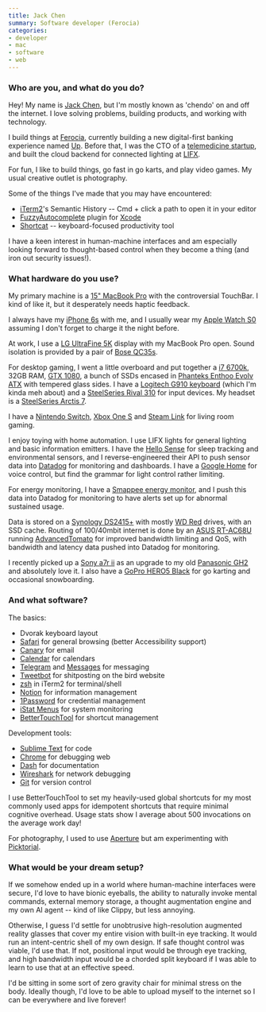 ```yaml
---
title: Jack Chen
summary: Software developer (Ferocia)
categories:
- developer
- mac
- software
- web
---
```


### Who are you, and what do you do?

Hey! My name is [Jack Chen](https://chen.do/ "Jack's website."), but I'm mostly known as 'chendo' on and off the internet. I love solving problems, building products, and working with technology.

I build things at [Ferocia](https://www.ferocia.com.au/ "An financial software company."), currently building a new digital-first banking experience named [Up][up.2]. Before that, I was the CTO of a [telemedicine startup][mydr-go], and built the cloud backend for connected lighting at [LIFX](https://www.lifx.com.au/ "A connected lighting company.").

For fun, I like to build things, go fast in go karts, and play video games. My usual creative outlet is photography.

Some of the things I've made that you may have encountered:

- [iTerm2][]'s Semantic History -- Cmd + click a path to open it in your editor
- [FuzzyAutocomplete][] plugin for [Xcode][]
- [Shortcat][] -- keyboard-focused productivity tool

I have a keen interest in human-machine interfaces and am especially looking forward to thought-based control when they become a thing (and iron out security issues!).

### What hardware do you use?

My primary machine is a [15" MacBook Pro][macbook-pro] with the controversial TouchBar. I kind of like it, but it desperately needs haptic feedback.

I always have my [iPhone 6s][iphone-6s] with me, and I usually wear my [Apple Watch S0][apple-watch] assuming I don't forget to charge it the night before.

At work, I use a [LG UltraFine 5K][ultrafine-5k] display with my MacBook Pro open. Sound isolation is provided by a pair of [Bose QC35s][quietcomfort-35].

For desktop gaming, I went a little overboard and put together a [i7 6700k][core-i7-6700k], 32GB RAM, [GTX 1080][geforce-gtx-1080-ti], a bunch of SSDs encased in [Phanteks Enthoo Evolv ATX][enthoo-evolv-atx] with tempered glass sides. I have a [Logitech G910 keyboard][g910] (which I'm kinda meh about) and a [SteelSeries Rival 310][rival-310] for input devices. My headset is a [SteelSeries Arctis 7][arctis-7].

I have a [Nintendo Switch][switch.2], [Xbox One S][xbox-one-s] and [Steam Link][steam-link] for living room gaming.

I enjoy toying with home automation. I use LIFX lights for general lighting and basic information emitters. I have the [Hello Sense][sense] for sleep tracking and environmental sensors, and I reverse-engineered their API to push sensor data into [Datadog][] for monitoring and dashboards. I have a [Google Home][google-home] for voice control, but find the grammar for light control rather limiting.

For energy monitoring, I have a [Smappee energy monitor][energy-monitor], and I push this data into Datadog for monitoring to have alerts set up for abnormal sustained usage.

Data is stored on a [Synology DS2415+][diskstation-ds2415-plus] with mostly [WD Red][wd-red] drives, with an SSD cache. Routing of 100/40mbit internet is done by an [ASUS RT-AC68U][rt-ac68u] running [AdvancedTomato][] for improved bandwidth limiting and QoS, with bandwidth and latency data pushed into Datadog for monitoring.

I recently picked up a [Sony a7r ii][a7r-ii] as an upgrade to my old [Panasonic GH2][lumix-dmc-gh2] and absolutely love it. I also have a [GoPro HERO5 Black][hero5-black] for go karting and occasional snowboarding.

### And what software?

The basics:

- Dvorak keyboard layout
- [Safari][] for general browsing (better Accessibility support)
- [Canary][canary-mail] for email
- [Calendar][] for calendars
- [Telegram][] and [Messages][] for messaging
- [Tweetbot][] for shitposting on the bird website
- [zsh][] in iTerm2 for terminal/shell
- [Notion][] for information management
- [1Password][] for credential management
- [iStat Menus][istat-menus] for system monitoring
- [BetterTouchTool][] for shortcut management

Development tools:

- [Sublime Text][sublime-text] for code
- [Chrome][] for debugging web
- [Dash][] for documentation
- [Wireshark][] for network debugging
- [Git][] for version control

I use BetterTouchTool to set my heavily-used global shortcuts for my most commonly used apps for idempotent shortcuts that require minimal cognitive overhead. Usage stats show I average about 500 invocations on the average work day!

For photography, I used to use [Aperture][] but am experimenting with [Picktorial][].

### What would be your dream setup?

If we somehow ended up in a world where human-machine interfaces were secure, I'd love to have bionic eyeballs, the ability to naturally invoke mental commands, external memory storage, a thought augmentation engine and my own AI agent -- kind of like Clippy, but less annoying.

Otherwise, I guess I'd settle for unobtrusive high-resolution augmented reality glasses that cover my entire vision with built-in eye tracking. It would run an intent-centric shell of my own design. If safe thought control was viable, I'd use that. If not, positional input would be through eye tracking, and high bandwidth input would be a chorded split keyboard if I was able to learn to use that at an effective speed.

I'd be sitting in some sort of zero gravity chair for minimal stress on the body. Ideally though, I'd love to be able to upload myself to the internet so I can be everywhere and live forever!

[a7r-ii]: https://www.sony.com/electronics/interchangeable-lens-cameras/ilce-7rm2 "A 42.4 megapixel camera."
[apple-watch]: https://www.apple.com/watch/ "A smartwatch."
[arctis-7]: https://steelseries.com/gaming-headsets/arctis-7 "A wireless gaming headset."
[core-i7-6700k]: https://ark.intel.com/products/88195/Intel-Core-i7-6700K-Processor-8M-Cache-up-to-4_20-GHz "A computer processor."
[diskstation-ds2415-plus]: https://www.synology.com/en-us/products/DS2415+ "A 12-bay NAS device."
[energy-monitor]: https://www.smappee.com/au/energy-monitor "A device for monitoring energy consumption."
[enthoo-evolv-atx]: http://www.phanteks.com/Enthoo-Evolv-ATX.html "A PC tower case."
[g910]: https://www.logitechg.com/en-us/product/rgb-gaming-keyboard-g910 "A gaming keyboard."
[geforce-gtx-1080-ti]: https://www.nvidia.com/en-us/geforce/products/10series/geforce-gtx-1080-ti/ "A graphics card."
[google-home]: https://store.google.com/product/google_home "A voice assistant device."
[hero5-black]: https://www.amazon.com/GoPro-CHDHX-502-HERO5-Black/dp/B01M14ATO0 "A 4K video camera."
[iphone-6s]: https://en.wikipedia.org/wiki/IPhone_6S "A smartphone."
[lumix-dmc-gh2]: https://en.wikipedia.org/wiki/Panasonic_Lumix_DMC-GH2 "A Micro Four Thirds DSLR camera."
[macbook-pro]: https://www.apple.com/macbook-pro/ "A laptop."
[quietcomfort-35]: https://www.bose.com/en_us/products/headphones/over_ear_headphones/quietcomfort-35-wireless.html "Wireless over-the-ear headphones."
[rival-310]: https://steelseries.com/gaming-mice/rival-310 "A gaming mouse."
[rt-ac68u]: https://www.asus.com/us/Networking/RTAC68U/ "A dual-band wifi router."
[sense]: https://hello.is/ "A device with environmental sensors and sleep tracking."
[steam-link]: https://en.wikipedia.org/wiki/Steam_Link "A device for streaming Steam games to a TV."
[switch.2]: https://www.nintendo.com/switch/ "A gaming console."
[ultrafine-5k]: https://www.apple.com/shop/product/HKN62LL/A/lg-ultrafine-5k-display "A 24 inch monitor."
[wd-red]: https://www.wdc.com/en/products/products.aspx?id=810 "A hard disk designed for NAS/RAID usage."
[xbox-one-s]: https://www.xbox.com/en-US/xbox-one-s "A gaming console."
[1password]: https://1password.com "Password management software for Mac OS X."
[advancedtomato]: https://advancedtomato.com/ "Alternative router firmware with a pretty UI."
[aperture]: https://en.wikipedia.org/wiki/Aperture_(software) "Photo editing and management software for Mac OS X."
[bettertouchtool]: https://www.boastr.net/ "Mac software to add custom multi-touch gestures."
[calendar]: https://en.wikipedia.org/wiki/Calendar_(Apple) "The calendar software included with macOS."
[canary-mail]: https://canarymail.io/ "An email client."
[chrome]: https://www.google.com/intl/en/chrome/browser/ "A WebKit-based browser, where each tab runs in its own thread."
[dash]: https://kapeli.com/dash "A snippet and documentation brower for Mac developers."
[datadog]: https://www.datadoghq.com/ "A monitoring and analytics service."
[fuzzyautocomplete]: https://github.com/FuzzyAutocomplete/FuzzyAutocompletePlugin "An autocomplete plugin for Xcode."
[git]: https://git-scm.com/ "A version control system."
[istat-menus]: https://bjango.com/mac/istatmenus/ "A collection of Mac OS X menu items for monitoring your system."
[iterm2]: http://iterm2.com/ "An alternative terminal application for Mac OS X."
[messages]: https://en.wikipedia.org/wiki/Messages_(application) "A chat client for Mac."
[mydr-go]: https://mydrgo.com.au/ "A telemedical service."
[notion]: https://www.notion.so/ "A collaborative wiki service."
[picktorial]: https://www.picktorial.com/ "Photo editing software."
[safari]: https://www.apple.com/safari/ "A fast web browser."
[shortcat]: https://shortcatapp.com/ "A macOS tool for controlling UI elements via the keyboard."
[sublime-text]: http://www.sublimetext.com/ "A coder's text editor."
[telegram]: https://telegram.org/ "A secure messaging service."
[tweetbot]: https://tapbots.com/tweetbot/mac/ "A Twitter client for the Mac."
[up.2]: https://up.com.au/ "An internet bank."
[wireshark]: https://www.wireshark.org/ "A network protocol analyser."
[xcode]: https://en.wikipedia.org/wiki/Xcode "An IDE for Mac developers."
[zsh]: http://www.zsh.org/ "An interactive shell and scripting language."
